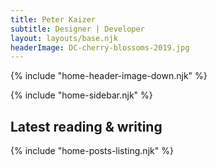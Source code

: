 ```yaml
---
title: Peter Kaizer
subtitle: Designer | Developer
layout: layouts/base.njk
headerImage: DC-cherry-blossoms-2019.jpg
---
```


{% include "home-header-image-down.njk" %}

<div class="page-area">
{% include "home-sidebar.njk" %}
<section class ="home-article-listing" id="follow">

  # Latest reading & writing

{% include "home-posts-listing.njk" %}

</section>
</div>

